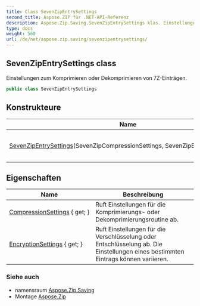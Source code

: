 ```yaml
---
title: Class SevenZipEntrySettings
second_title: Aspose.ZIP für .NET-API-Referenz
description: Aspose.Zip.Saving.SevenZipEntrySettings klas. Einstellungen zum Komprimieren oder Dekomprimieren von 7ZEinträgen.
type: docs
weight: 560
url: /de/net/aspose.zip.saving/sevenzipentrysettings/
---
```

## SevenZipEntrySettings class

Einstellungen zum Komprimieren oder Dekomprimieren von 7Z-Einträgen.

```csharp
public class SevenZipEntrySettings
```

## Konstrukteure

| Name | Beschreibung |
| --- | --- |
| [SevenZipEntrySettings](sevenzipentrysettings/)(SevenZipCompressionSettings, SevenZipEncryptionSettings) | Initialisiert eine neue Instanz von`SevenZipEntrySettings` Klasse. |

## Eigenschaften

| Name | Beschreibung |
| --- | --- |
| [CompressionSettings](../../aspose.zip.saving/sevenzipentrysettings/compressionsettings/) { get; } | Ruft Einstellungen für die Komprimierungs- oder Dekomprimierungsroutine ab. |
| [EncryptionSettings](../../aspose.zip.saving/sevenzipentrysettings/encryptionsettings/) { get; } | Ruft Einstellungen für die Verschlüsselung oder Entschlüsselung ab. Die Einstellungen eines bestimmten Eintrags können variieren. |

### Siehe auch

* namensraum [Aspose.Zip.Saving](../../aspose.zip.saving/)
* Montage [Aspose.Zip](../../)


